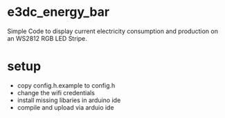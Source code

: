 # e3dc_energy_bar
Simple Code to display current electricity consumption and production on an WS2812 RGB LED Stripe.

# setup
* copy config.h.example to config.h
* change the wifi credentials
* install missing libaries in arduino ide
* compile and upload via arduio ide
